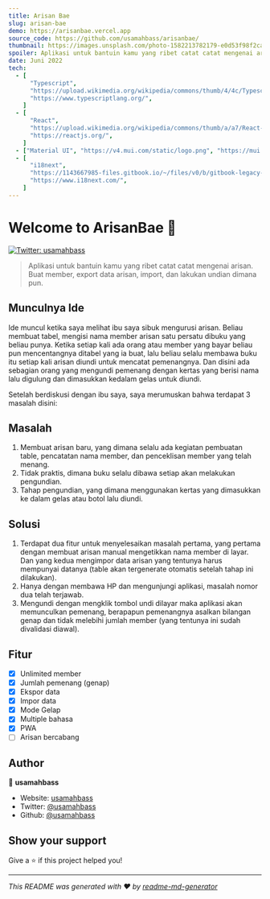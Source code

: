 ```yaml
---
title: Arisan Bae
slug: arisan-bae
demo: https://arisanbae.vercel.app
source_code: https://github.com/usamahbass/arisanbae/
thumbnail: https://images.unsplash.com/photo-1582213782179-e0d53f98f2ca?ixlib=rb-1.2.1&ixid=MnwxMjA3fDB8MHxzZWFyY2h8OHx8c29jaWFsfGVufDB8fDB8fA%3D%3D&auto=format&fit=crop&w=500&q=60
spoiler: Aplikasi untuk bantuin kamu yang ribet catat catat mengenai arisan. Buat member, export data arisan, import, dan lakukan undian dimana pun.
date: Juni 2022
tech:
  - [
      "Typescript",
      "https://upload.wikimedia.org/wikipedia/commons/thumb/4/4c/Typescript_logo_2020.svg/512px-Typescript_logo_2020.svg.png",
      "https://www.typescriptlang.org/",
    ]
  - [
      "React",
      "https://upload.wikimedia.org/wikipedia/commons/thumb/a/a7/React-icon.svg/1200px-React-icon.svg.png",
      "https://reactjs.org/",
    ]
  - ["Material UI", "https://v4.mui.com/static/logo.png", "https://mui.com/"]
  - [
      "i18next",
      "https://1143667985-files.gitbook.io/~/files/v0/b/gitbook-legacy-files/o/spaces%2F-L9iS6Wm2hynS5H9Gj7j%2Favatar.png?generation=1523462254548780&alt=media",
      "https://www.i18next.com/",
    ]
---
```


# Welcome to ArisanBae 👋

[![Twitter: usamahbass](https://img.shields.io/twitter/follow/usamahbass.svg?style=social)](https://twitter.com/usamahbass)

> Aplikasi untuk bantuin kamu yang ribet catat catat mengenai arisan. Buat member, export data arisan, import, dan lakukan undian dimana pun.

## Munculnya Ide

Ide muncul ketika saya melihat ibu saya sibuk mengurusi arisan. Beliau membuat tabel, mengisi nama member arisan satu persatu dibuku yang beliau punya. Ketika setiap kali ada orang atau member yang bayar beliau pun mencentangnya ditabel yang ia buat, lalu beliau selalu membawa buku itu setiap kali arisan diundi untuk mencatat pemenangnya. Dan disini ada sebagian orang yang mengundi pemenang dengan kertas yang berisi nama lalu digulung dan dimasukkan kedalam gelas untuk diundi.

Setelah berdiskusi dengan ibu saya, saya merumuskan bahwa terdapat 3 masalah disini:

## Masalah

1. Membuat arisan baru, yang dimana selalu ada kegiatan pembuatan table, pencatatan nama member, dan penceklisan member yang telah menang.
2. Tidak praktis, dimana buku selalu dibawa setiap akan melakukan pengundian.
3. Tahap pengundian, yang dimana menggunakan kertas yang dimasukkan ke dalam gelas atau botol lalu diundi.

## Solusi

1. Terdapat dua fitur untuk menyelesaikan masalah pertama, yang pertama dengan membuat arisan manual mengetikkan nama member di layar. Dan yang kedua mengimpor data arisan yang tentunya harus mempunyai datanya (table akan tergenerate otomatis setelah tahap ini dilakukan).
2. Hanya dengan membawa HP dan mengunjungi aplikasi, masalah nomor dua telah terjawab.
3. Mengundi dengan mengklik tombol undi dilayar maka aplikasi akan memunculkan pemenang, berapapun pemenangnya asalkan bilangan genap dan tidak melebihi jumlah member (yang tentunya ini sudah divalidasi diawal).

## Fitur

- [x] Unlimited member
- [x] Jumlah pemenang (genap)
- [x] Ekspor data
- [x] Impor data
- [x] Mode Gelap
- [x] Multiple bahasa
- [x] PWA
- [ ] Arisan bercabang

## Author

👤 **usamahbass**

- Website: [usamahbass](https://usamahbass.vercel.app)
- Twitter: [@usamahbass](https://twitter.com/usamahbass)
- Github: [@usamahbass](https://github.com/usamahbass)

## Show your support

Give a ⭐️ if this project helped you!

---

_This README was generated with ❤️ by [readme-md-generator](https://github.com/kefranabg/readme-md-generator)_
